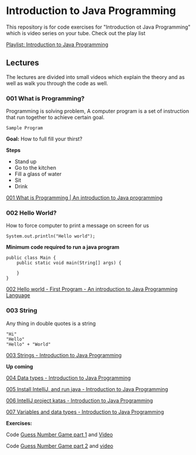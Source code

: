# Introduction to Java Programming

This repository is for code exercises for "Introduction ot Java Programming" which is video series on your tube.
Check out the play list

[Playlist: Introduction to Java Programming](https://www.youtube.com/playlist?list=PLLqjNYIgOqeRLg5uGikvSZYNN_m_qaYls)



## Lectures

The lectures are divided into small videos which explain the theory and as well as walk you through the code as well.

### 001 What is Programming?

Programming is solving problem, A computer program is a set of instruction that run together to achieve certain goal.
```
Sample Program
```
**Goal:** How to full fill your thirst?

**Steps**
* Stand up
* Go to the kitchen
* Fill a glass of water
* Sit
* Drink

[001 What is Programming | An introduction to Java programming ](https://www.youtube.com/watch?v=XdmHAYhfhgA&list=PLLqjNYIgOqeRLg5uGikvSZYNN_m_qaYls)

### 002 Hello World?

How to force computer to print a message on screen for us
```
System.out.println("Hello world");
```

**Minimum code required to run a java program**
```
public class Main {
    public static void main(String[] args) {
        
    }
}
```
[002 Hello world - First Program - An introduction to Java Programming Language](https://www.youtube.com/watch?v=MyvbP0xzhlc&list=PLLqjNYIgOqeRLg5uGikvSZYNN_m_qaYls)


### 003 String

Any thing in double quotes is a string
```
"Hi"
"Hello"
"Hello" + "World"
```
[003 Strings - Introduction to Java Programming](https://www.youtube.com/watch?v=O9HecSgxy8I&list=PLLqjNYIgOqeRLg5uGikvSZYNN_m_qaYls&index=3)

**Up coming**

[004 Data types - Introduction to Java Programming](https://www.youtube.com/watch?v=ChNkpH_EEaI&list=PLLqjNYIgOqeRLg5uGikvSZYNN_m_qaYls&index=4)

[005 Install IntelliJ, and run java - Introduction to Java Programming](https://www.youtube.com/watch?v=ih3-SZIXDaU&list=PLLqjNYIgOqeRLg5uGikvSZYNN_m_qaYls&index=5)

[006 IntelliJ project katas - Introduction to Java Programming](https://www.youtube.com/watch?v=K2wVIhaYb98&list=PLLqjNYIgOqeRLg5uGikvSZYNN_m_qaYls&index=6)

[007 Variables and data types - Introduction to Java Programming](https://www.youtube.com/watch?v=J0OLdVu6_cE&list=PLLqjNYIgOqeRLg5uGikvSZYNN_m_qaYls&index=7)


**Exercises:**

Code [Guess Number Game part 1](https://github.com/mazhar-hassan/introduction-to-java-programming/blob/master/GuessNumberGame/src/com/learn/java/GuessNumberGame.java)
and [Video](https://www.youtube.com/watch?v=guLcKhXD8l8&list=PLLqjNYIgOqeSmeb7_KNIfPQ41rMm069qB&index=2) 

Code [Guess Number Game part 2](https://github.com/mazhar-hassan/introduction-to-java-programming/blob/master/GuessNumberGame/src/com/learn/java/GuessNumberGame2.java) and [video](https://www.youtube.com/watch?v=rAtpu-Vd9mA&list=PLLqjNYIgOqeSmeb7_KNIfPQ41rMm069qB&index=2)
